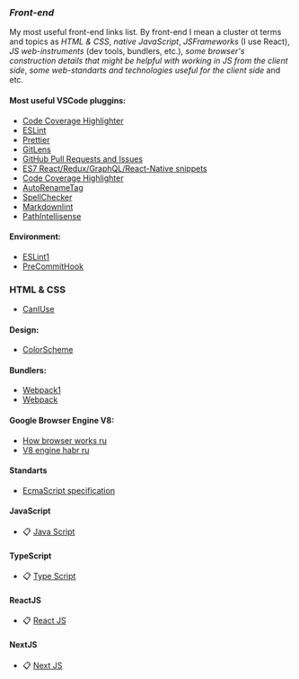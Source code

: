 ### _Front-end_

My most useful front-end links list. 
By front-end I mean a cluster ot terms and topics as _HTML & CSS_, _native JavaScript_, _JSFrameworks_ (I use React), _JS web-instruments_ (dev tools, bundlers, etc.), _some browser's construction details that might be helpful with working in JS from the client side_, _some web-standarts and technologies useful for the client side_ and etc.

#### Most useful VSCode pluggins:
- [Code Coverage Highlighter ](https://marketplace.visualstudio.com/items?itemName=brainfit.vscode-coverage-highlighter)
- [ESLint](https://marketplace.visualstudio.com/items?itemName=dbaeumer.vscode-eslint)
- [Prettier](https://marketplace.visualstudio.com/items?itemName=esbenp.prettier-vscode)
- [GitLens](https://marketplace.visualstudio.com/items?itemName=eamodio.gitlens)
- [GitHub Pull Requests and Issues ](https://marketplace.visualstudio.com/items?itemName=GitHub.vscode-pull-request-github)
- [ES7 React/Redux/GraphQL/React-Native snippets](https://marketplace.visualstudio.com/items?itemName=dsznajder.es7-react-js-snippets)
- [Code Coverage Highlighter ](https://marketplace.visualstudio.com/items?itemName=brainfit.vscode-coverage-highlighter)
- [AutoRenameTag](https://marketplace.visualstudio.com/items?itemName=formulahendry.auto-rename-tag)
- [SpellChecker](https://marketplace.visualstudio.com/items?itemName=streetsidesoftware.code-spell-checker)
- [Markdownlint](https://marketplace.visualstudio.com/items?itemName=DavidAnson.vscode-markdownlint)
- [PathIntellisense](https://marketplace.visualstudio.com/items?itemName=christian-kohler.path-intellisense)

#### Environment:
- [ESLint1](https://eslint.org/)
- [PreCommitHook](https://maxpfrontend.ru/vebinary/nastroyka-eslint-prettier-pre-commit-hook-create-react-app-visual-studio-code/)

### HTML & CSS
- [CanIUse](https://caniuse.com/)

#### Design:
- [ColorScheme](https://colorscheme.ru/)

#### Bundlers:
- [Webpack1](https://dev.to/carriepascale/a-very-beginner-s-guide-to-webpack-2jal)
- [Webpack](https://habr.com/ru/post/519064/)

#### Google Browser Engine V8:
- [How browser works ru](https://www.html5rocks.com/ru/tutorials/internals/howbrowserswork/)
- [V8 engine habr ru](https://habr.com/ru/company/ruvds/blog/337460/)

#### Standarts
- [EcmaScript specification](https://tc39.es/ecma262/)

#### JavaScript
- 📋 [Java Script](./js.md)

#### TypeScript
- 📋 [Type Script](./ts.md)

#### ReactJS
- 📋 [React JS](./react.md)

#### NextJS
- 📋 [Next JS](./next.md)